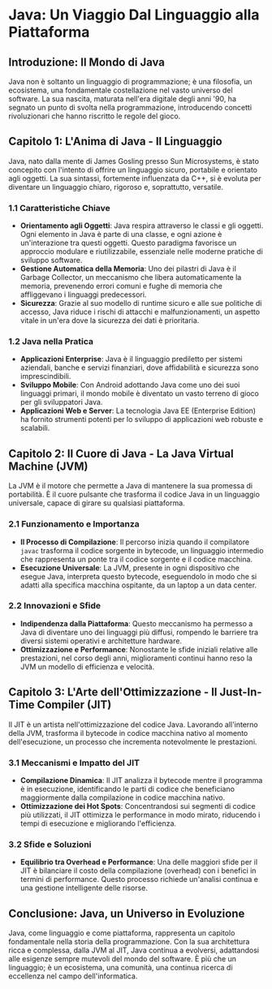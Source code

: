 
# Java: Un Viaggio Dal Linguaggio alla Piattaforma

## Introduzione: Il Mondo di Java
Java non è soltanto un linguaggio di programmazione; è una filosofia, un ecosistema, una fondamentale costellazione nel vasto universo del software. La sua nascita, maturata nell'era digitale degli anni '90, ha segnato un punto di svolta nella programmazione, introducendo concetti rivoluzionari che hanno riscritto le regole del gioco.

## Capitolo 1: L'Anima di Java - Il Linguaggio
Java, nato dalla mente di James Gosling presso Sun Microsystems, è stato concepito con l'intento di offrire un linguaggio sicuro, portabile e orientato agli oggetti. La sua sintassi, fortemente influenzata da C++, si è evoluta per diventare un linguaggio chiaro, rigoroso e, soprattutto, versatile.

### 1.1 Caratteristiche Chiave
- **Orientamento agli Oggetti**: Java respira attraverso le classi e gli oggetti. Ogni elemento in Java è parte di una classe, e ogni azione è un'interazione tra questi oggetti. Questo paradigma favorisce un approccio modulare e riutilizzabile, essenziale nelle moderne pratiche di sviluppo software.
- **Gestione Automatica della Memoria**: Uno dei pilastri di Java è il Garbage Collector, un meccanismo che libera automaticamente la memoria, prevenendo errori comuni e fughe di memoria che affliggevano i linguaggi predecessori.
- **Sicurezza**: Grazie al suo modello di runtime sicuro e alle sue politiche di accesso, Java riduce i rischi di attacchi e malfunzionamenti, un aspetto vitale in un'era dove la sicurezza dei dati è prioritaria.

### 1.2 Java nella Pratica
- **Applicazioni Enterprise**: Java è il linguaggio prediletto per sistemi aziendali, banche e servizi finanziari, dove affidabilità e sicurezza sono imprescindibili.
- **Sviluppo Mobile**: Con Android adottando Java come uno dei suoi linguaggi primari, il mondo mobile è diventato un vasto terreno di gioco per gli sviluppatori Java.
- **Applicazioni Web e Server**: La tecnologia Java EE (Enterprise Edition) ha fornito strumenti potenti per lo sviluppo di applicazioni web robuste e scalabili.

## Capitolo 2: Il Cuore di Java - La Java Virtual Machine (JVM)
La JVM è il motore che permette a Java di mantenere la sua promessa di portabilità. È il cuore pulsante che trasforma il codice Java in un linguaggio universale, capace di girare su qualsiasi piattaforma.

### 2.1 Funzionamento e Importanza
- **Il Processo di Compilazione**: Il percorso inizia quando il compilatore `javac` trasforma il codice sorgente in bytecode, un linguaggio intermedio che rappresenta un ponte tra il codice sorgente e il codice macchina.
- **Esecuzione Universale**: La JVM, presente in ogni dispositivo che esegue Java, interpreta questo bytecode, eseguendolo in modo che si adatti alla specifica macchina ospitante, da un laptop a un data center.

### 2.2 Innovazioni e Sfide
- **Indipendenza dalla Piattaforma**: Questo meccanismo ha permesso a Java di diventare uno dei linguaggi più diffusi, rompendo le barriere tra diversi sistemi operativi e architetture hardware.
- **Ottimizzazione e Performance**: Nonostante le sfide iniziali relative alle prestazioni, nel corso degli anni, miglioramenti continui hanno reso la JVM un modello di efficienza e velocità.

## Capitolo 3: L'Arte dell'Ottimizzazione - Il Just-In-Time Compiler (JIT)
Il JIT è un artista nell'ottimizzazione del codice Java. Lavorando all'interno della JVM, trasforma il bytecode in codice macchina nativo al momento dell'esecuzione, un processo che incrementa notevolmente le prestazioni.

### 3.1 Meccanismi e Impatto del JIT
- **Compilazione Dinamica**: Il JIT analizza il bytecode mentre il programma è in esecuzione, identificando le parti di codice che beneficiano maggiormente dalla compilazione in codice macchina nativo.
- **Ottimizzazione dei Hot Spots**: Concentrandosi sui segmenti di codice più utilizzati, il JIT ottimizza le performance in modo mirato, riducendo i tempi di esecuzione e migliorando l'efficienza.

### 3.2 Sfide e Soluzioni
- **Equilibrio tra Overhead e Performance**: Una delle maggiori sfide per il JIT è bilanciare il costo della compilazione (overhead) con i benefici in termini di performance. Questo processo richiede un'analisi continua e una gestione intelligente delle risorse.

## Conclusione: Java, un Universo in Evoluzione
Java, come linguaggio e come piattaforma, rappresenta un capitolo fondamentale nella storia della programmazione. Con la sua architettura ricca e complessa, dalla JVM al JIT, Java continua a evolversi, adattandosi alle esigenze sempre mutevoli del mondo del software. È più che un linguaggio; è un ecosistema, una comunità, una continua ricerca di eccellenza nel campo dell'informatica.

